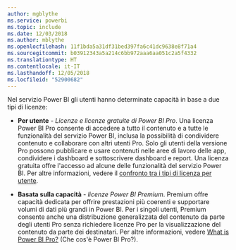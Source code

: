 ```yaml
---
author: mgblythe
ms.service: powerbi
ms.topic: include
ms.date: 12/03/2018
ms.author: mblythe
ms.openlocfilehash: 11f1bda5a31df31bed397fa6c41dc9638e8f71a4
ms.sourcegitcommit: b03912343a5a214c6bb972aaa6aa051c2a5f4332
ms.translationtype: HT
ms.contentlocale: it-IT
ms.lasthandoff: 12/05/2018
ms.locfileid: "52900682"
---
```

Nel servizio Power BI gli utenti hanno determinate capacità in base a due tipi di licenze:

* **Per utente** - *Licenze e licenze gratuite di Power BI Pro*. Una licenza Power BI Pro consente di accedere a tutto il contenuto e a tutte le funzionalità del servizio Power BI, inclusa la possibilità di condividere contenuto e collaborare con altri utenti Pro. Solo gli utenti della versione Pro possono pubblicare e usare contenuti nelle aree di lavoro delle app, condividere i dashboard e sottoscrivere dashboard e report. Una licenza gratuita offre l'accesso ad alcune delle funzionalità del servizio Power BI. Per altre informazioni, vedere il [confronto tra i tipi di licenza per utente](../service-features-license-type.md#per-user-license-type-comparison).

* **Basata sulla capacità** - *licenze Power BI Premium*. Premium offre capacità dedicata per offrire prestazioni più coerenti e supportare volumi di dati più grandi in Power BI. Per i singoli utenti, Premium consente anche una distribuzione generalizzata del contenuto da parte degli utenti Pro senza richiedere licenze Pro per la visualizzazione del contenuto da parte dei destinatari. Per altre informazioni, vedere [What is Power BI Pro?](../service-premium.md) (Che cos'è Power BI Pro?).